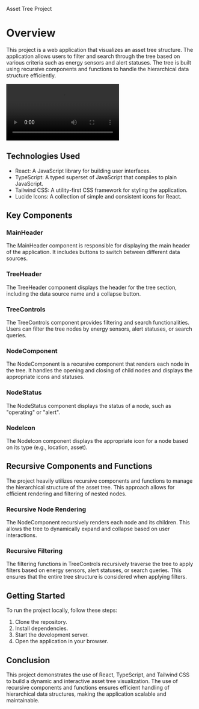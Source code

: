 Asset Tree Project

# Overview

This project is a web application that visualizes an asset tree structure. The application allows users to filter and search through the tree based on various criteria such as energy sensors and alert statuses. The tree is built using recursive components and functions to handle the hierarchical data structure efficiently.

<video controls>
  <source src="/demo.mp4" type="video/mp4" />
  Your browser does not support the video tag.
</video>

## Technologies Used

- React: A JavaScript library for building user interfaces.
- TypeScript: A typed superset of JavaScript that compiles to plain JavaScript.
- Tailwind CSS: A utility-first CSS framework for styling the application.
- Lucide Icons: A collection of simple and consistent icons for React.

## Key Components

### MainHeader

The MainHeader component is responsible for displaying the main header of the application. It includes buttons to switch between different data sources.

### TreeHeader

The TreeHeader component displays the header for the tree section, including the data source name and a collapse button.

### TreeControls

The TreeControls component provides filtering and search functionalities. Users can filter the tree nodes by energy sensors, alert statuses, or search queries.

### NodeComponent

The NodeComponent is a recursive component that renders each node in the tree. It handles the opening and closing of child nodes and displays the appropriate icons and statuses.

### NodeStatus

The NodeStatus component displays the status of a node, such as "operating" or "alert".

### NodeIcon

The NodeIcon component displays the appropriate icon for a node based on its type (e.g., location, asset).

## Recursive Components and Functions

The project heavily utilizes recursive components and functions to manage the hierarchical structure of the asset tree. This approach allows for efficient rendering and filtering of nested nodes.

### Recursive Node Rendering

The NodeComponent recursively renders each node and its children. This allows the tree to dynamically expand and collapse based on user interactions.

### Recursive Filtering

The filtering functions in TreeControls recursively traverse the tree to apply filters based on energy sensors, alert statuses, or search queries. This ensures that the entire tree structure is considered when applying filters.

## Getting Started

To run the project locally, follow these steps:

1. Clone the repository.
2. Install dependencies.
3. Start the development server.
4. Open the application in your browser.

## Conclusion

This project demonstrates the use of React, TypeScript, and Tailwind CSS to build a dynamic and interactive asset tree visualization. The use of recursive components and functions ensures efficient handling of hierarchical data structures, making the application scalable and maintainable.
